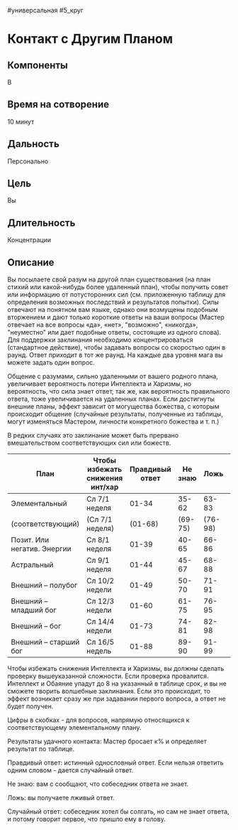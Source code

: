 #универсальная
#5_круг
# Контакт с Другим Планом

## Компоненты
В

## Время на сотворение
10 минут

## Дальность
Персонально

## Цель
Вы

## Длительность
Концентрации

## Описание
Вы посылаете свой разум на другой план существования (на план стихий или какой-нибудь более удаленный план), чтобы получить совет или информацию от потусторонних сил (см. приложенную таблицу для определения возможных последствий и результатов попытки). Силы отвечают на понятном вам языке, однако они возмущены подобным вторжением и дают только короткие ответы на ваши вопросы (Мастер отвечает на все вопросы «да», «нет», "возможно", «никогда», "неуместно" или дает подобные ответы, состоящие из одного слова). Для поддержки заклинания необходимо концентрироваться (стандартное действие), чтобы задавать вопросы со скоростью один в раунд. Ответ приходит в тот же раунд. На каждые два уровня мага вы можете задать один вопрос.

Общение с разумами, сильно удаленными от вашего родного плана, увеличивает вероятность потери Интеллекта и Харизмы, но вероятность, что сила знает ответ, так же, как вероятность правильного ответа, тоже увеличивается на удаленных планах. Если достигнуты внешние планы, эффект зависит от могущества божества, с которым происходит общение (случайные результаты, полученные из таблицы, могут изменяться Мастером, личности конкретного божества и т. п.)

В редких случаях это заклинание может быть прервано вмешательством соответствующих сил или божеств.

|План|Чтобы избежать снижения инт/хар|Правдивый ответ|Не знаю|Ложь|Случайный ответ|
|----|-------------------------------|---------------|-------|----|---------------|
|Элементальный|Сл 7/1 неделя|01-34|35-62|63-83|84-100|
|(соответствующий)|(Сл 7/1 неделя)|(01-68)|(69-75)|(76-98)|(99-100)|
|Позит. Или негатив. Энергии|Сл 8/1 неделя|01-39|40-65|66-86|87-100|
|Астральный|Сл 9/1 неделя|01-44|45-67|68-88|89-100|
|Внешний – полубог|Сл 10/2 недели|01-49|50-70|71-91|92-100|
|Внешний – младший бог|Сл 12/3 недели|01-60|61-75|76-95|96-100|
|Внешний – бог|Сл 14/4 недели|01-73|74-81|82-98|99-100|
|Внешний – старший бог|Сл 16/5 недель|01-88|89-90|91-99|100|

Чтобы избежать снижения Интеллекта и Харизмы, вы должны сделать проверку вышеуказанной сложности. Если проверка провалится. Интеллект и Обаяние упадут до 8 на указанный в таблице срок, и вы не сможете творить волшебные заклинания. Если это происходит, то эффект возникает сразу же при задавании первого вопроса, а ответ не будет получен.

Цифры в скобках - для вопросов, напрямую относящихся к соответствующему элементальному плану.

Результаты удачного контакта: Мастер бросает к% и определяет результат по таблице.

Правдивый ответ: истинный однословный ответ. Если нельзя ответить одним словом - дается случайный ответ.

Не знаю: вам с сообщают, что собеседник ответа не знает.

Ложь: вы получаете лживый ответ.

Случайный ответ: собеседник хотел бы солгать, но сам не знает ответа, и потому говорит первое, что пришло ему в голову.
